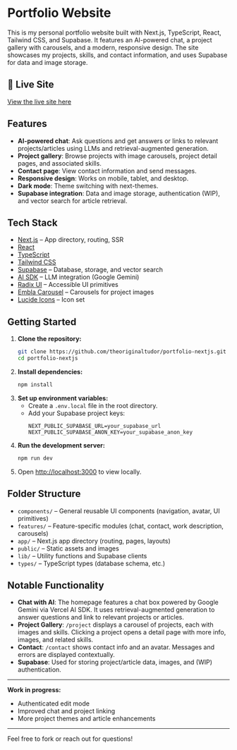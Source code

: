 
# Portfolio Website

This is my personal portfolio website built with Next.js, TypeScript, React, Tailwind CSS, and Supabase. It features an AI-powered chat, a project gallery with carousels, and a modern, responsive design. The site showcases my projects, skills, and contact information, and uses Supabase for data and image storage.


## 🚀 Live Site

[View the live site here](https://portfolio-nextjs-w9v34.sevalla.app/)


## Features

- **AI-powered chat**: Ask questions and get answers or links to relevant projects/articles using LLMs and retrieval-augmented generation.
- **Project gallery**: Browse projects with image carousels, project detail pages, and associated skills.
- **Contact page**: View contact information and send messages.
- **Responsive design**: Works on mobile, tablet, and desktop.
- **Dark mode**: Theme switching with next-themes.
- **Supabase integration**: Data and image storage, authentication (WIP), and vector search for article retrieval.


## Tech Stack

- [Next.js](https://nextjs.org/) – App directory, routing, SSR
- [React](https://react.dev/)
- [TypeScript](https://www.typescriptlang.org/)
- [Tailwind CSS](https://tailwindcss.com/)
- [Supabase](https://supabase.com/) – Database, storage, and vector search
- [AI SDK](https://sdk.vercel.ai/) – LLM integration (Google Gemini)
- [Radix UI](https://www.radix-ui.com/) – Accessible UI primitives
- [Embla Carousel](https://www.embla-carousel.com/) – Carousels for project images
- [Lucide Icons](https://lucide.dev/) – Icon set


## Getting Started

1. **Clone the repository:**
   ```zsh
   git clone https://github.com/theoriginaltudor/portfolio-nextjs.git
   cd portfolio-nextjs
   ```
2. **Install dependencies:**
   ```zsh
   npm install
   ```
3. **Set up environment variables:**
   - Create a `.env.local` file in the root directory.
   - Add your Supabase project keys:
     ```env
     NEXT_PUBLIC_SUPABASE_URL=your_supabase_url
     NEXT_PUBLIC_SUPABASE_ANON_KEY=your_supabase_anon_key
     ```
4. **Run the development server:**
   ```zsh
   npm run dev
   ```
5. Open [http://localhost:3000](http://localhost:3000) to view locally.


## Folder Structure

- `components/` – General reusable UI components (navigation, avatar, UI primitives)
- `features/` – Feature-specific modules (chat, contact, work description, carousels)
- `app/` – Next.js app directory (routing, pages, layouts)
- `public/` – Static assets and images
- `lib/` – Utility functions and Supabase clients
- `types/` – TypeScript types (database schema, etc.)

## Notable Functionality

- **Chat with AI**: The homepage features a chat box powered by Google Gemini via Vercel AI SDK. It uses retrieval-augmented generation to answer questions and link to relevant projects or articles.
- **Project Gallery**: `/project` displays a carousel of projects, each with images and skills. Clicking a project opens a detail page with more info, images, and related skills.
- **Contact**: `/contact` shows contact info and an avatar. Messages and errors are displayed contextually.
- **Supabase**: Used for storing project/article data, images, and (WIP) authentication.

---
**Work in progress:**
- Authenticated edit mode
- Improved chat and project linking
- More project themes and article enhancements

---
Feel free to fork or reach out for questions!
